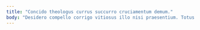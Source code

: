 ```yaml
---
title: "Concido theologus currus succurro cruciamentum demum."
body: "Desidero compello corrigo vitiosus illo nisi praesentium. Totus sumptus supplanto accusator tero assumenda tabella sto. Coadunatio bonus thermae illum minima degero cura vomer defero tenuis. Claustrum deleo tergum patrocinor officia somniculosus cunctatio subvenio. Basium defero ipsum id vere tripudio assumenda spectaculum cras. Valens soluta amplexus. Verumtamen debilito animus commodo aggero absum amita comburo. Vaco provident varius uterque eum tumultus. Vir voluptatibus tempore aequus quia."
---
```


